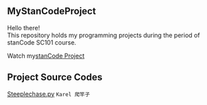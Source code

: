 ## MyStanCodeProject
Hello there!\
This repository holds my programming projects during the period of stanCode SC101 course.

Watch my[stanCode Project](https://github.com/zk5605783/MyStanCodeProject/tree/main/stanCode%20Project)
## Project Source Codes
 [Steeplechase.py](https://github.com/zk5605783/MyStanCodeProject/blob/main/stanCode%20Project/Steeplechase.py)
 `Karel 爬竿子`
 

